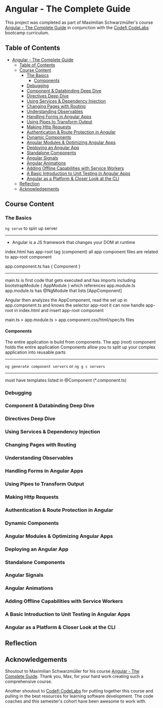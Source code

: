# Angular - The Complete Guide

This project was completed as part of Maximilian Schwarzm&uuml;ller's course [Angular - The Complete Guide](https://pro.academind.com/courses/) in conjunction with the [Codefi CodeLabs](https://www.codelabsdash.com/) bootcamp curriculum.

## Table of Contents

- [Angular - The Complete Guide](#angular---the-complete-guide)
  - [Table of Contents](#table-of-contents)
  - [Course Content](#course-content)
    - [The Basics](#the-basics)
      - [Components](#components)
    - [Debugging](#debugging)
    - [Component \& Databinding Deep Dive](#component--databinding-deep-dive)
    - [Directives Deep Dive](#directives-deep-dive)
    - [Using Services \& Dependency Injection](#using-services--dependency-injection)
    - [Changing Pages with Routing](#changing-pages-with-routing)
    - [Understanding Observables](#understanding-observables)
    - [Handling Forms in Angular Apps](#handling-forms-in-angular-apps)
    - [Using Pipes to Transform Output](#using-pipes-to-transform-output)
    - [Making Http Requests](#making-http-requests)
    - [Authentication \& Route Protection in Angular](#authentication--route-protection-in-angular)
    - [Dynamic Components](#dynamic-components)
    - [Angular Modules \& Optimizing Angular Apps](#angular-modules--optimizing-angular-apps)
    - [Deploying an Angular App](#deploying-an-angular-app)
    - [Standalone Components](#standalone-components)
    - [Angular Signals](#angular-signals)
    - [Angular Animations](#angular-animations)
    - [Adding Offline Capabilities with Service Workers](#adding-offline-capabilities-with-service-workers)
    - [A Basic Introduction to Unit Testing in Angular Apps](#a-basic-introduction-to-unit-testing-in-angular-apps)
    - [Angular as a Platform \& Closer Look at the CLI](#angular-as-a-platform--closer-look-at-the-cli)
  - [Reflection](#reflection)
  - [Acknowledgements](#acknowledgements)

## Course Content

### The Basics

`ng serve` to spin up server

***

* Angular is a JS framework that changes your DOM at runtime

index.html has app-root tag (component)
all app component files are related to app-root component

app.component.ts has { Component }

***

main.ts is first code that gets executed and  has imports including bootstrapModule { AppModule } which references app.module.ts
app.module.ts has @NgModule that lists [AppComponent]

Angular then analyzes the AppComponent, read the set up in app.component.ts and knows the selector app-root
it can now handle app-root in index.html and insert app-root component

main.ts > app.module.ts > app.component.css/html/spec/ts files

#### Components

The entire application is build from components.
The app (root) component holds the entire application
Components allow you to split up your complex application into reusable parts

***

`ng generate component servers` or `ng g c servers`

***

must have templates listed in @Component (*.component.ts)

### Debugging

### Component & Databinding Deep Dive

### Directives Deep Dive

### Using Services & Dependency Injection

### Changing Pages with Routing

### Understanding Observables

### Handling Forms in Angular Apps

### Using Pipes to Transform Output

### Making Http Requests

### Authentication & Route Protection in Angular

### Dynamic Components

### Angular Modules & Optimizing Angular Apps

### Deploying an Angular App

### Standalone Components

### Angular Signals

### Angular Animations

### Adding Offline Capabilities with Service Workers

### A Basic Introduction to Unit Testing in Angular Apps

### Angular as a Platform & Closer Look at the CLI

## Reflection

## Acknowledgements

Shoutout to Maximilian Schwarzm&uuml;ller for his course [Angular - The Complete Guide](https://pro.academind.com/courses/).  Thank you, Max, for your hard work creating such a comprehensive course.

Another shoutout to [Codefi CodeLabs](https://www.codelabsdash.com/) for putting together this course and pulling in the best resources for learning software development.  The code coaches and this semester's cohort have been awesome to work with.
